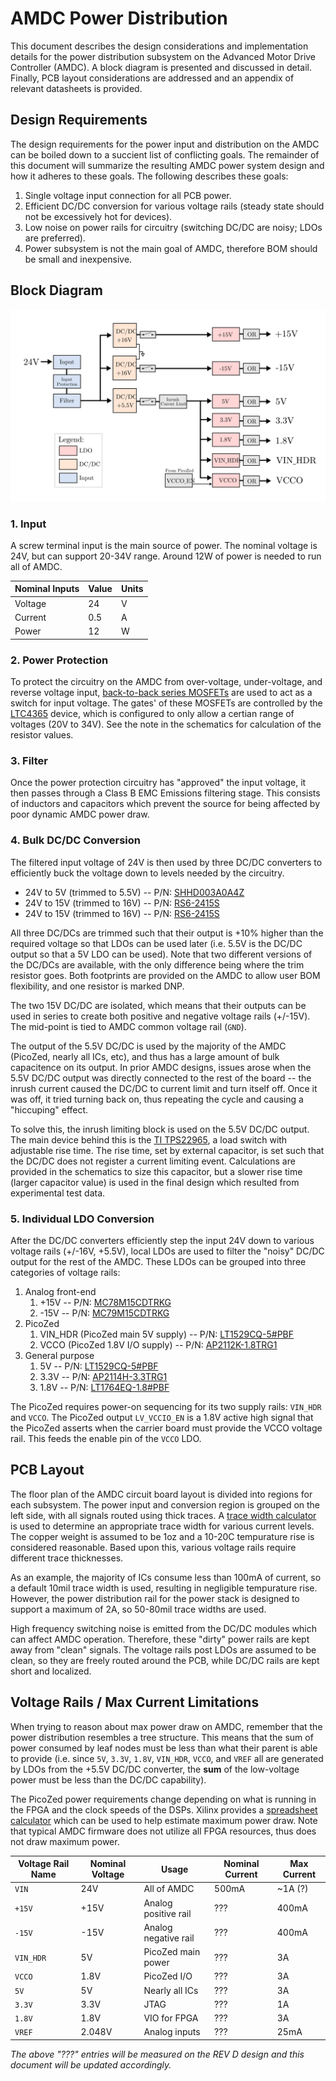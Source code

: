 # AMDC Power Distribution

This document describes the design considerations and implementation details for the power distribution subsystem on the Advanced Motor Drive Controller (AMDC). A block diagram is presented and discussed in detail. Finally, PCB layout considerations are addressed and an appendix of relevant datasheets is provided.

## Design Requirements

The design requirements for the power input and distribution on the AMDC can be boiled down to a succient list of conflicting goals. The remainder of this document will summarize the resulting AMDC power system design and how it adheres to these goals. The following describes these goals:

1. Single voltage input connection for all PCB power.
2. Efficient DC/DC conversion for various voltage rails (steady state should not be excessively hot for devices).
3. Low noise on power rails for circuitry (switching DC/DC are noisy; LDOs are preferred).
4. Power subsystem is not the main goal of AMDC, therefore BOM should be small and inexpensive.

## Block Diagram

<img src="images/amdc-power-distribution.svg" />

### 1. Input

A screw terminal input is the main source of power. The nominal voltage is 24V, but can support 20-34V range. Around 12W of power is needed to run all of AMDC.

| Nominal Inputs | Value | Units |
|----------------|-------|-------|
| Voltage        | 24    | V     |
| Current        | 0.5   | A     |
| Power          | 12    | W     |

### 2. Power Protection

To protect the circuitry on the AMDC from over-voltage, under-voltage, and reverse voltage input, [back-to-back series MOSFETs](https://www.vishay.com/docs/75642/si4946cdy.pdf) are used  to act as a switch for input voltage. The gates' of these MOSFETs are controlled by the [LTC4365](https://www.analog.com/media/en/technical-documentation/data-sheets/LTC4365.pdf) device, which is configured to only allow a certian range of voltages (20V to 34V). See the note in the schematics for calculation of the resistor values.

### 3. Filter

Once the power protection circuitry has "approved" the input voltage, it then passes through a Class B EMC Emissions filtering stage. This consists of inductors and capacitors which prevent the source for being affected by poor dynamic AMDC power draw.

### 4. Bulk DC/DC Conversion

The filtered input voltage of 24V is then used by three DC/DC converters to efficiently buck the voltage down to levels needed by the circuitry.

- 24V to 5V (trimmed to 5.5V) --  P/N: [SHHD003A0A4Z](http://apps.geindustrial.com/publibrary/checkout/SHHD003A0A?TNR=Data%20Sheets|SHHD003A0A|generic)
- 24V to 15V (trimmed to 16V) --  P/N: [RS6-2415S](https://recom-power.com/pdf/Econoline/RS6.pdf)
- 24V to 15V (trimmed to 16V) --  P/N: [RS6-2415S](https://recom-power.com/pdf/Econoline/RS6.pdf)

All three DC/DCs are trimmed such that their output is +10% higher than the required voltage so that LDOs can be used later (i.e. 5.5V is the DC/DC output so that a 5V LDO can be used). Note that two different versions of the DC/DCs are available, with the only difference being where the trim resistor goes. Both footprints are provided on the AMDC to allow user BOM flexibility, and one resistor is marked DNP.

The two 15V DC/DC are isolated, which means that their outputs can be used in series to create both positive and negative voltage rails (+/-15V). The mid-point is tied to AMDC common voltage rail (`GND`).

The output of the 5.5V DC/DC is used by the majority of the AMDC (PicoZed, nearly all ICs, etc), and thus has a large amount of bulk capacitence on its output. In prior AMDC designs, issues arose when the 5.5V DC/DC output was directly connected to the rest of the board -- the inrush current caused the DC/DC to current limit and turn itself off. Once it was off, it tried turning back on, thus repeating the cycle and causing a "hiccuping" effect.

To solve this, the inrush limiting block is used on the 5.5V DC/DC output. The main device behind this is the [TI TPS22965](http://www.ti.com/lit/ds/symlink/tps22965.pdf), a load switch with adjustable rise time. The rise time, set by external capacitor, is set such that the DC/DC does not register a current limiting event. Calculations are provided in the schematics to size this capacitor, but a slower rise time (larger capacitor value) is used in the final design which resulted from experimental test data.

### 5. Individual LDO Conversion

After the DC/DC converters efficiently step the input 24V down to various voltage rails (+/-16V, +5.5V), local LDOs are used to filter the "noisy" DC/DC output for the rest of the AMDC. These LDOs can be grouped into three categories of voltage rails:

1. Analog front-end
    1. +15V -- P/N: [MC78M15CDTRKG](https://www.onsemi.com/pub/Collateral/MC78M00-D.PDF)
    2. -15V -- P/N: [MC79M15CDTRKG](https://www.onsemi.com/pub/Collateral/MC79M00-D.PDF)
2. PicoZed
    1. VIN_HDR (PicoZed main 5V supply) -- P/N: [LT1529CQ-5#PBF](https://www.analog.com/media/en/technical-documentation/data-sheets/1529fb.pdf)
    2. VCCO (PicoZed 1.8V I/O supply) -- P/N: [AP2112K-1.8TRG1](https://www.diodes.com/assets/Datasheets/AP2112.pdf)
3. General purpose
    1. 5V -- P/N: [LT1529CQ-5#PBF](https://www.analog.com/media/en/technical-documentation/data-sheets/1529fb.pdf)
    2. 3.3V -- P/N: [AP2114H-3.3TRG1](https://www.diodes.com/assets/Datasheets/AP2114.pdf)
    3. 1.8V -- P/N: [LT1764EQ-1.8#PBF](https://www.analog.com/media/en/technical-documentation/data-sheets/1764fb.pdf)

The PicoZed requires power-on sequencing for its two supply rails: `VIN_HDR` and `VCCO`. The PicoZed output `LV_VCCIO_EN` is a 1.8V active high signal that the PicoZed asserts when the carrier board must provide the VCCO voltage rail. This feeds the enable pin of the `VCCO` LDO.

## PCB Layout

The floor plan of the AMDC circuit board layout is divided into regions for each subsystem. The power input and conversion region is grouped on the left side, with all signals routed using thick traces. A [trace width calculator](https://www.4pcb.com/trace-width-calculator.html) is used to determine an appropriate trace width for various current levels. The copper weight is assumed to be 1oz and a 10-20C tempurature rise is considered reasonable. Based upon this, various voltage rails require different trace thicknesses.

As an example, the majority of ICs consume less than 100mA of current, so a default 10mil trace width is used, resulting in negligible tempurature rise. However, the power distribution rail for the power stack is designed to support a maximum of 2A, so 50-80mil trace widths are used.

High frequency switching noise is emitted from the DC/DC modules which can affect AMDC operation. Therefore, these "dirty" power rails are kept away from "clean" signals. The voltage rails post LDOs are assumed to be clean, so they are freely routed around the PCB, while DC/DC rails are kept short and localized.

## Voltage Rails / Max Current Limitations

When trying to reason about max power draw on AMDC, remember that the power distribution resembles a tree structure. This means that the sum of power consumed by leaf nodes must be less than what their parent is able to provide (i.e. since `5V`, `3.3V`, `1.8V`, `VIN_HDR`, `VCCO`, and `VREF` all are generated by LDOs from the +5.5V DC/DC converter, the __sum__ of the low-voltage power must be less than the DC/DC capability).

The PicoZed power requirements change depending on what is running in the FPGA and the clock speeds of the DSPs. Xilinx provides a [spreadsheet calculator](https://www.xilinx.com/content/dam/xilinx/support/documentation/sw_manuals/xilinx2019_2/ug440-xilinx-power-estimator.pdf) which can be used to help estimate maximum power draw. Note that typical AMDC firmware does not utilize all FPGA resources, thus does not draw maximum power.

| Voltage Rail Name | Nominal Voltage | Usage                | Nominal Current | Max Current |
|-------------------|-----------------|----------------------|-----------------|-------------|
| `VIN`             | 24V             | All of AMDC          | 500mA           | ~1A (?)     |
| `+15V`            | +15V            | Analog positive rail | ???             | 400mA       |
| `-15V`            | -15V            | Analog negative rail | ???             | 400mA       |
| `VIN_HDR`         | 5V              | PicoZed main power   | ???             | 3A          |
| `VCCO`            | 1.8V            | PicoZed I/O          | ???             | 3A          |
| `5V`              | 5V              | Nearly all ICs       | ???             | 3A          |
| `3.3V`            | 3.3V            | JTAG                 | ???             | 1A          |
| `1.8V`            | 1.8V            | VIO for FPGA         | ???             | 3A          |
| `VREF`            | 2.048V          | Analog inputs        | ???             | 25mA        |

_The above "???" entries will be measured on the REV D design and this document will be updated accordingly._
